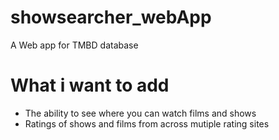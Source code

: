 # showsearcher_webApp
A Web app for TMBD database

# What i want to add
- The ability to see where you can watch films and shows
- Ratings of shows and films from across mutiple rating sites
